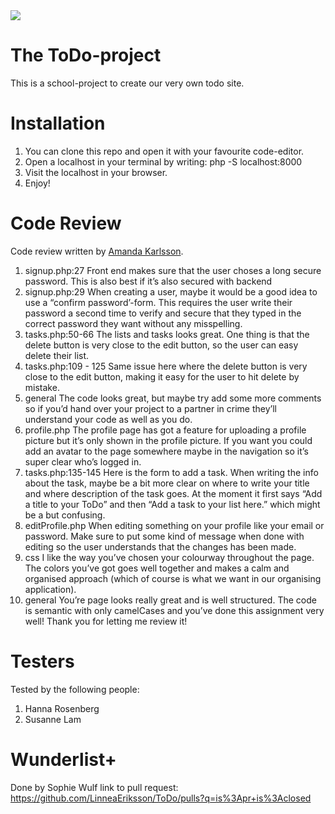 <img src="https://media.giphy.com/media/LdaTvECy4WT8rpFE38/giphy.gif">

# The ToDo-project

This is a school-project to create our very own todo site.

# Installation

1. You can clone this repo and open it with your favourite code-editor.
2. Open a localhost in your terminal by writing: php -S localhost:8000
3. Visit the localhost in your browser.
4. Enjoy!

# Code Review

Code review written by [Amanda Karlsson](https://github.com/username).

1. signup.php:27 Front end makes sure that the user choses a long secure password. This is also best if it’s also secured with backend
2. signup.php:29 When creating a user, maybe it would be a good idea to use a “confirm password’-form. This requires the user write their password a second time to verify and secure that they typed in the correct password they want without any misspelling.
3. tasks.php:50-66 The lists and tasks looks great. One thing is that the delete button is very close to the edit button, so the user can easy delete their list.
4. tasks.php:109 - 125 Same issue here where the delete button is very close to the edit button, making it easy for the user to hit delete by mistake.
5. general The code looks great, but maybe try add some more comments so if you’d hand over your project to a partner in crime they’ll understand your code as well as you do.
6. profile.php The profile page has got a feature for uploading a profile picture but it’s only shown in the profile picture. If you want you could add an avatar to the page somewhere maybe in the navigation so it’s super clear who’s logged in.
7. tasks.php:135-145 Here is the form to add a task. When writing the info about the task, maybe be a bit more clear on where to write your title and where description of the task goes. At the moment it first says “Add a title to your ToDo” and then “Add a task to your list here.” which might be a but confusing.
8. editProfile.php When editing something on your profile like your email or password. Make sure to put some kind of message when done with editing so the user understands that the changes has been made.
9. css I like the way you’ve chosen your colourway throughout the page. The colors you’ve got goes well together and makes a calm and organised approach (which of course is what we want in our organising application).
10. general You’re page looks really great and is well structured. The code is semantic with only camelCases and you’ve done this assignment very well! Thank you for letting me review it!

# Testers

Tested by the following people:

1. Hanna Rosenberg
2. Susanne Lam

# Wunderlist+

Done by Sophie Wulf
link to pull request: https://github.com/LinneaEriksson/ToDo/pulls?q=is%3Apr+is%3Aclosed
